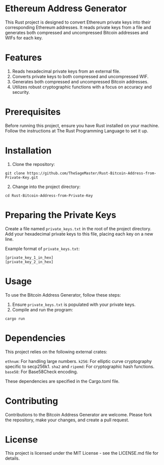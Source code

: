 # Ethereum Address Generator
This Rust project is designed to convert Ethereum private keys into their corresponding Ethereum addresses. It reads private keys from a file and generates both compressed and uncompressed Bitcoin addresses and WIFs for each key.

# Features
1. Reads hexadecimal private keys from an external file.
2. Converts private keys to both compressed and uncompressed WIF.
3. Generates both compressed and uncompressed Bitcoin addresses.
4. Utilizes robust cryptographic functions with a focus on accuracy and security.

# Prerequisites
Before running this project, ensure you have Rust installed on your machine. Follow the instructions at The Rust Programming Language to set it up.

# Installation
1. Clone the repository:
```
git clone https://github.com/TheSageMaster/Rust-Bitcoin-Address-from-Private-Key.git
```
2. Change into the project directory:
```
cd Rust-Bitcoin-Address-from-Private-Key
```

# Preparing the Private Keys
Create a file named `private_keys.txt` in the root of the project directory. Add your hexadecimal private keys to this file, placing each key on a new line.

Example format of `private_keys.txt`:
```
[private_key_1_in_hex]
[private_key_2_in_hex]
```

# Usage
To use the Bitcoin Address Generator, follow these steps:

1. Ensure `private_keys.txt` is populated with your private keys.
2. Compile and run the program:
```
cargo run
```

# Dependencies
This project relies on the following external crates:

`ethnum`: For handling large numbers.
`k256`: For elliptic curve cryptography specific to secp256k1.
`sha2` and `ripemd`: For cryptographic hash functions.
`base58`: For Base58Check encoding.

These dependencies are specified in the Cargo.toml file.

# Contributing
Contributions to the Bitcoin Address Generator are welcome. Please fork the repository, make your changes, and create a pull request.

# License
This project is licensed under the MIT License - see the LICENSE.md file for details.
